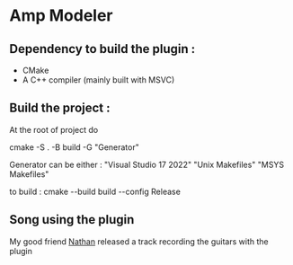 # Amp Modeler

## Dependency to build the plugin :

- CMake
- A C++ compiler (mainly built with MSVC)

## Build the project :

At the root of project do

cmake -S . -B build -G "Generator"

Generator can be either :
"Visual Studio 17 2022"
"Unix Makefiles"
"MSYS Makefiles"

to build :
    cmake --build build --config Release

## Song using the plugin

My good friend [Nathan](https://nathanzwahlen.bandcamp.com/track/goliath) released a track recording the guitars with the plugin
